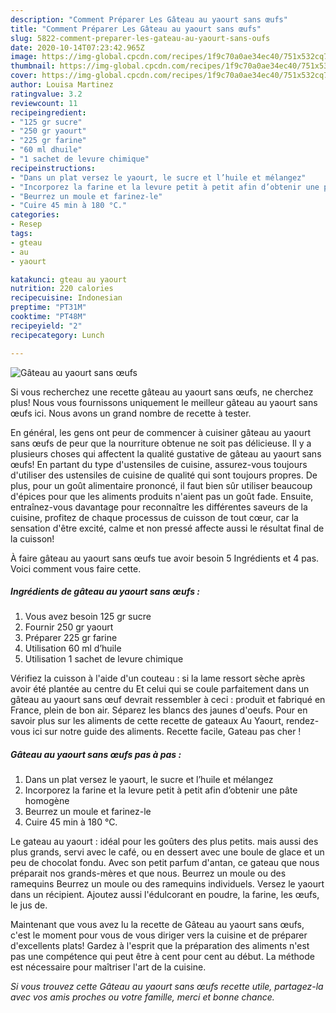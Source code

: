 ```yaml
---
description: "Comment Préparer Les Gâteau au yaourt sans œufs"
title: "Comment Préparer Les Gâteau au yaourt sans œufs"
slug: 5822-comment-preparer-les-gateau-au-yaourt-sans-oufs
date: 2020-10-14T07:23:42.965Z
image: https://img-global.cpcdn.com/recipes/1f9c70a0ae34ec40/751x532cq70/gateau-au-yaourt-sans-oeufs-photo-principale-de-la-recette.jpg
thumbnail: https://img-global.cpcdn.com/recipes/1f9c70a0ae34ec40/751x532cq70/gateau-au-yaourt-sans-oeufs-photo-principale-de-la-recette.jpg
cover: https://img-global.cpcdn.com/recipes/1f9c70a0ae34ec40/751x532cq70/gateau-au-yaourt-sans-oeufs-photo-principale-de-la-recette.jpg
author: Louisa Martinez
ratingvalue: 3.2
reviewcount: 11
recipeingredient:
- "125 gr sucre"
- "250 gr yaourt"
- "225 gr farine"
- "60 ml dhuile"
- "1 sachet de levure chimique"
recipeinstructions:
- "Dans un plat versez le yaourt, le sucre et l’huile et mélangez"
- "Incorporez la farine et la levure petit à petit afin d’obtenir une pâte homogène"
- "Beurrez un moule et farinez-le"
- "Cuire 45 min à 180 °C."
categories:
- Resep
tags:
- gteau
- au
- yaourt

katakunci: gteau au yaourt 
nutrition: 220 calories
recipecuisine: Indonesian
preptime: "PT31M"
cooktime: "PT48M"
recipeyield: "2"
recipecategory: Lunch

---
```



![Gâteau au yaourt sans œufs](https://img-global.cpcdn.com/recipes/1f9c70a0ae34ec40/751x532cq70/gateau-au-yaourt-sans-oeufs-photo-principale-de-la-recette.jpg)

Si vous recherchez une recette gâteau au yaourt sans œufs, ne cherchez plus! Nous vous fournissons uniquement le meilleur gâteau au yaourt sans œufs ici. Nous avons un grand nombre de recette à tester.

En général, les gens ont peur de commencer à cuisiner gâteau au yaourt sans œufs de peur que la nourriture obtenue ne soit pas délicieuse. Il y a plusieurs choses qui affectent la qualité gustative de gâteau au yaourt sans œufs! En partant du type d'ustensiles de cuisine, assurez-vous toujours d'utiliser des ustensiles de cuisine de qualité qui sont toujours propres. De plus, pour un goût alimentaire prononcé, il faut bien sûr utiliser beaucoup d'épices pour que les aliments produits n'aient pas un goût fade. Ensuite, entraînez-vous davantage pour reconnaître les différentes saveurs de la cuisine, profitez de chaque processus de cuisson de tout cœur, car la sensation d'être excité, calme et non pressé affecte aussi le résultat final de la cuisson!

<!--inarticleads1-->

À faire gâteau au yaourt sans œufs tue avoir besoin 5 Ingrédients et 4 pas. Voici comment vous faire cette.

##### Ingrédients de gâteau au yaourt sans œufs :

1. Vous avez besoin 125 gr sucre
1. Fournir 250 gr yaourt
1. Préparer 225 gr farine
1. Utilisation 60 ml d’huile
1. Utilisation 1 sachet de levure chimique


Vérifiez la cuisson à l&#39;aide d&#39;un couteau : si la lame ressort sèche après avoir été plantée au centre du Et celui qui se coule parfaitement dans un gâteau au yaourt sans œuf devrait ressembler à ceci : produit et fabriqué en France, plein de bon air. Séparez les blancs des jaunes d&#39;oeufs. Pour en savoir plus sur les aliments de cette recette de gateaux Au Yaourt, rendez-vous ici sur notre guide des aliments. Recette facile, Gateau pas cher ! 

<!--inarticleads2-->

##### Gâteau au yaourt sans œufs pas à pas :

1. Dans un plat versez le yaourt, le sucre et l’huile et mélangez
1. Incorporez la farine et la levure petit à petit afin d’obtenir une pâte homogène
1. Beurrez un moule et farinez-le
1. Cuire 45 min à 180 °C.


Le gateau au yaourt : idéal pour les goûters des plus petits. mais aussi des plus grands, servi avec le café, ou en dessert avec une boule de glace et un peu de chocolat fondu. Avec son petit parfum d&#39;antan, ce gateau que nous préparait nos grands-mères et que nous. Beurrez un moule ou des ramequins Beurrez un moule ou des ramequins individuels. Versez le yaourt dans un récipient. Ajoutez aussi l&#39;édulcorant en poudre, la farine, les œufs, le jus de. 

<!--inarticleads1-->

<p>
Maintenant que vous avez lu la recette de Gâteau au yaourt sans œufs, c'est le moment pour vous de vous diriger vers la cuisine et de préparer d'excellents plats! Gardez à l'esprit que la préparation des aliments n'est pas une compétence qui peut être à cent pour cent au début. La méthode est nécessaire pour maîtriser l'art de la cuisine.
</p>

<p>
<i>Si vous trouvez cette Gâteau au yaourt sans œufs recette utile, partagez-la avec vos amis proches ou votre famille, merci et bonne chance.</i>
</p>
